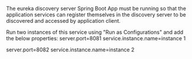 The eureka discovery server Spring Boot App must be running so that the application services can register themselves in the discovery server to be discovered and accessed by application client.

Run two instances of this service using "Run as Configurations" and add the below properties:
server.port=8081
service.instance.name=instance 1

server.port=8082
service.instance.name=instance 2